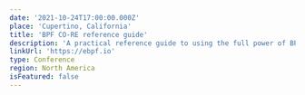 ```yaml
---
date: '2021-10-24T17:00:00.000Z'
place: 'Cupertino, California'
title: 'BPF CO-RE reference guide'
description: 'A practical reference guide to using the full power of BPF CO-RE (Compile Once – Run Everywhere).'
linkUrl: 'https://ebpf.io'
type: Conference
region: North America
isFeatured: false
---
```

